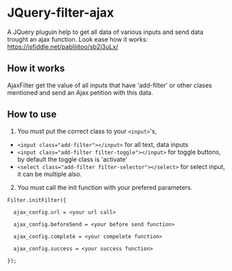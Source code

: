 # JQuery-filter-ajax
A JQuery pluguin help to get all data of various inputs and send data trought an ajax function.
Look ease how it works: https://jsfiddle.net/pabliiitoo/sb2j3uLx/

## How it works
AjaxFilter get the value of all inputs that have 'add-filter' or other clases mentioned and send an Ajax petition with this data.

## How to use

1. You must put the correct class to your `<input>`'s, 
  * `<input class="add-filter"></input>` for all text, data inputs
  * `<input class="add-filter filter-toggle"></input>` for toggle buttons, by default the toggle class is 'activate'
  * `<select class="add-filter filter-selector"></select>` for select input, it can be multiple also.
2. You must call the init function with your prefered parameters.

  ```
  Filter.initFilter({
  
    ajax_config.url = <your url call>
    
    ajax_config.beforeSend = <your before send function>
    
    ajax_config.complete = <your compelete function>
    
    ajax_config.success = <your success function>
    
  });
  ```


